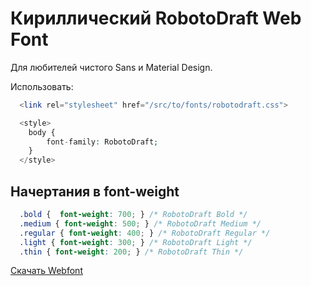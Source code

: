 # Кириллический RobotoDraft Web Font

Для любителей чистого Sans и Material Design.

Использовать:

```php
  <link rel="stylesheet" href="/src/to/fonts/robotodraft.css">

  <style>
    body {
        font-family: RobotoDraft;
    }
  </style>
```

## Начертания в font-weight

```css
  .bold {  font-weight: 700; } /* RobotoDraft Bold */
  .medium { font-weight: 500; } /* RobotoDraft Medium */
  .regular { font-weight: 400; } /* RobotoDraft Regular */
  .light { font-weight: 300; } /* RobotoDraft Light */
  .thin { font-weight: 200; } /* RobotoDraft Thin */
```

[Скачать Webfont](https://github.com/andreystarkov/robotodraft-cyrillic-webfont/archive/master.zip)